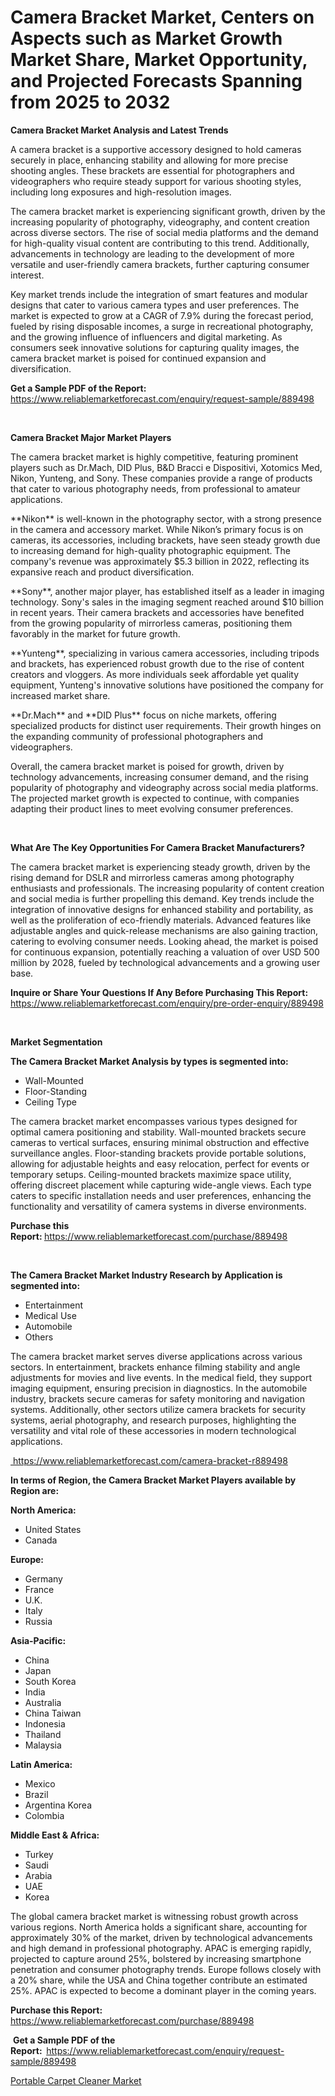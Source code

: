 <p><h1>Camera Bracket Market, Centers on Aspects such as Market Growth Market Share, Market Opportunity, and Projected Forecasts Spanning from 2025 to 2032</h1></p><p><strong>Camera Bracket Market Analysis and Latest Trends</strong></p>
<p><p>A camera bracket is a supportive accessory designed to hold cameras securely in place, enhancing stability and allowing for more precise shooting angles. These brackets are essential for photographers and videographers who require steady support for various shooting styles, including long exposures and high-resolution images. </p><p>The camera bracket market is experiencing significant growth, driven by the increasing popularity of photography, videography, and content creation across diverse sectors. The rise of social media platforms and the demand for high-quality visual content are contributing to this trend. Additionally, advancements in technology are leading to the development of more versatile and user-friendly camera brackets, further capturing consumer interest.</p><p>Key market trends include the integration of smart features and modular designs that cater to various camera types and user preferences. The market is expected to grow at a CAGR of 7.9% during the forecast period, fueled by rising disposable incomes, a surge in recreational photography, and the growing influence of influencers and digital marketing. As consumers seek innovative solutions for capturing quality images, the camera bracket market is poised for continued expansion and diversification.</p></p>
<p><strong>Get a Sample PDF of the Report:&nbsp;</strong> <a href="https://www.reliablemarketforecast.com/enquiry/request-sample/889498?utm_campaign=1169&utm_medium=2&utm_source=Github&utm_content=ia&utm_term=06022025&utm_id=camera-bracket">https://www.reliablemarketforecast.com/enquiry/request-sample/889498</a></p>
<p>&nbsp;</p>
<p><strong>Camera Bracket Major Market Players</strong></p>
<p><p>The camera bracket market is highly competitive, featuring prominent players such as Dr.Mach, DID Plus, B&D Bracci e Dispositivi, Xotomics Med, Nikon, Yunteng, and Sony. These companies provide a range of products that cater to various photography needs, from professional to amateur applications.</p><p>**Nikon** is well-known in the photography sector, with a strong presence in the camera and accessory market. While Nikon’s primary focus is on cameras, its accessories, including brackets, have seen steady growth due to increasing demand for high-quality photographic equipment. The company's revenue was approximately $5.3 billion in 2022, reflecting its expansive reach and product diversification.</p><p>**Sony**, another major player, has established itself as a leader in imaging technology. Sony's sales in the imaging segment reached around $10 billion in recent years. Their camera brackets and accessories have benefited from the growing popularity of mirrorless cameras, positioning them favorably in the market for future growth.</p><p>**Yunteng**, specializing in various camera accessories, including tripods and brackets, has experienced robust growth due to the rise of content creators and vloggers. As more individuals seek affordable yet quality equipment, Yunteng's innovative solutions have positioned the company for increased market share.</p><p>**Dr.Mach** and **DID Plus** focus on niche markets, offering specialized products for distinct user requirements. Their growth hinges on the expanding community of professional photographers and videographers.</p><p>Overall, the camera bracket market is poised for growth, driven by technology advancements, increasing consumer demand, and the rising popularity of photography and videography across social media platforms. The projected market growth is expected to continue, with companies adapting their product lines to meet evolving consumer preferences.</p></p>
<p>&nbsp;</p>
<p><strong>What Are The Key Opportunities For Camera Bracket Manufacturers?</strong></p>
<p><p>The camera bracket market is experiencing steady growth, driven by the rising demand for DSLR and mirrorless cameras among photography enthusiasts and professionals. The increasing popularity of content creation and social media is further propelling this demand. Key trends include the integration of innovative designs for enhanced stability and portability, as well as the proliferation of eco-friendly materials. Advanced features like adjustable angles and quick-release mechanisms are also gaining traction, catering to evolving consumer needs. Looking ahead, the market is poised for continuous expansion, potentially reaching a valuation of over USD 500 million by 2028, fueled by technological advancements and a growing user base.</p></p>
<p><strong>Inquire or Share Your Questions If Any Before Purchasing This Report:</strong> <a href="https://www.reliablemarketforecast.com/enquiry/pre-order-enquiry/889498?utm_campaign=1169&utm_medium=2&utm_source=Github&utm_content=ia&utm_term=06022025&utm_id=camera-bracket">https://www.reliablemarketforecast.com/enquiry/pre-order-enquiry/889498</a></p>
<p>&nbsp;</p>
<p><strong>Market Segmentation</strong></p>
<p><strong>The Camera Bracket Market Analysis by types is segmented into:</strong></p>
<p><ul><li>Wall-Mounted</li><li>Floor-Standing</li><li>Ceiling Type</li></ul></p>
<p><p>The camera bracket market encompasses various types designed for optimal camera positioning and stability. Wall-mounted brackets secure cameras to vertical surfaces, ensuring minimal obstruction and effective surveillance angles. Floor-standing brackets provide portable solutions, allowing for adjustable heights and easy relocation, perfect for events or temporary setups. Ceiling-mounted brackets maximize space utility, offering discreet placement while capturing wide-angle views. Each type caters to specific installation needs and user preferences, enhancing the functionality and versatility of camera systems in diverse environments.</p></p>
<p><strong>Purchase this Report:&nbsp;</strong><a href="https://www.reliablemarketforecast.com/purchase/889498?utm_campaign=1169&utm_medium=2&utm_source=Github&utm_content=ia&utm_term=06022025&utm_id=camera-bracket">https://www.reliablemarketforecast.com/purchase/889498</a></p>
<p>&nbsp;</p>
<p><strong>The Camera Bracket Market Industry Research by Application is segmented into:</strong></p>
<p><ul><li>Entertainment</li><li>Medical Use</li><li>Automobile</li><li>Others</li></ul></p>
<p><p>The camera bracket market serves diverse applications across various sectors. In entertainment, brackets enhance filming stability and angle adjustments for movies and live events. In the medical field, they support imaging equipment, ensuring precision in diagnostics. In the automobile industry, brackets secure cameras for safety monitoring and navigation systems. Additionally, other sectors utilize camera brackets for security systems, aerial photography, and research purposes, highlighting the versatility and vital role of these accessories in modern technological applications.</p></p>
<p><a href="https://www.reliablemarketforecast.com/camera-bracket-r889498?utm_campaign=1169&utm_medium=2&utm_source=Github&utm_content=ia&utm_term=06022025&utm_id=camera-bracket">&nbsp;https://www.reliablemarketforecast.com/camera-bracket-r889498</a></p>
<p><strong>In terms of Region, the Camera Bracket Market Players available by Region are:</strong></p>
<p>
    <p> <strong> North America: </strong>
        <ul>
            <li>United States</li>
            <li>Canada</li>
        </ul>
        </p> 
    <p> <strong> Europe: </strong>
        <ul>
            <li>Germany</li>
            <li>France</li>
            <li>U.K.</li>
            <li>Italy</li>
            <li>Russia</li>
        </ul>
        </p> 
    <p> <strong> Asia-Pacific: </strong>
        <ul>
            <li>China</li>
            <li>Japan</li>
            <li>South Korea</li>
            <li>India</li>
            <li>Australia</li>
            <li>China Taiwan</li>
            <li>Indonesia</li>
            <li>Thailand</li>
            <li>Malaysia</li>
        </ul>
        </p> 
    <p> <strong> Latin America: </strong>
        <ul>
            <li>Mexico</li>
            <li>Brazil</li>
            <li>Argentina Korea</li>
            <li>Colombia</li>
        </ul>
        </p> 
    <p> <strong> Middle East & Africa: </strong>
        <ul>
            <li>Turkey</li>
            <li>Saudi</li>
            <li>Arabia</li>
            <li>UAE</li>
            <li>Korea</li>
        </ul>
    </p>
    </p>
<p><p>The global camera bracket market is witnessing robust growth across various regions. North America holds a significant share, accounting for approximately 30% of the market, driven by technological advancements and high demand in professional photography. APAC is emerging rapidly, projected to capture around 25%, bolstered by increasing smartphone penetration and consumer photography trends. Europe follows closely with a 20% share, while the USA and China together contribute an estimated 25%. APAC is expected to become a dominant player in the coming years.</p></p>
<p><strong>Purchase this Report: </strong><a href="https://www.reliablemarketforecast.com/purchase/889498?utm_campaign=1169&utm_medium=2&utm_source=Github&utm_content=ia&utm_term=06022025&utm_id=camera-bracket">https://www.reliablemarketforecast.com/purchase/889498</a></p>
<p>&nbsp;<strong>Get a Sample PDF of the Report:&nbsp;&nbsp;</strong><a href="https://www.reliablemarketforecast.com/enquiry/request-sample/889498?utm_campaign=1169&utm_medium=2&utm_source=Github&utm_content=ia&utm_term=06022025&utm_id=camera-bracket">https://www.reliablemarketforecast.com/enquiry/request-sample/889498</a></p>
<p><strong></strong></p>
<p><p><a href="https://github.com/pizolina/Market-Research-Report-List-7/blob/main/portable-carpet-cleaner-market.md?utm_campaign=1169&utm_medium=2&utm_source=Github&utm_content=ia&utm_term=06022025&utm_id=camera-bracket">Portable Carpet Cleaner Market</a></p></p>